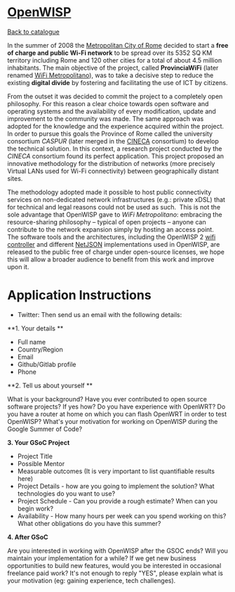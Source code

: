 
# [OpenWISP](http://openwisp.org)

[Back to catalogue](../README.md#openwisp)

In the summer of 2008 the [Metropolitan City of Rome](http://www.cittametropolitanaroma.gov.it/) decided to start a **free of charge and public Wi-Fi network** to be spread over its 5352 SQ KM territory including Rome and 120 other cities for a total of about 4.5 million inhabitants. The main objective of the project, called **ProvinciaWiFi** (later renamed [WiFi Metropolitano](http://www.cittametropolitanaroma.gov.it/index.php/wifimetropolitano-english-version)), was to take a decisive step to reduce the existing **digital divide** by fostering and facilitating the use of ICT by citizens.

From the outset it was decided to commit the project to a completely open philosophy. For this reason a clear choice towards open software and operating systems and the availability of every modification, update and improvement to the community was made. The same approach was adopted for the knowledge and the experience acquired within the project. In order to pursue this goals the Province of Rome called the university consortium *CASPUR* (later merged in the [CINECA](https://www.cineca.it/en) consortium) to develop the technical solution. In this context, a research project conducted by the *CINECA* consortium found its perfect application. This project proposed an innovative methodology for the distribution of networks (more precisely Virtual LANs used for Wi-Fi connectivity) between geographically distant sites. 

The methodology adopted made it possible to host public connectivity services on non-dedicated network infrastructures (e.g.: private xDSL) that for technical and legal reasons could not be used as such.  This is not the sole advantage that OpenWISP gave to *WiFi Metropolitano*: embracing the resource-sharing philosophy – typical of open projects – anyone can contribute to the network expansion simply by hosting an access point.
 The software tools and the architectures, including the OpenWISP 2 [wifi controller](http://openwisp.org/whatis.html#wifi-controller) and different [NetJSON](http://netjson.org/) implementations used in OpenWISP,  are released to the public free of charge under open-source licenses, we hope this will allow a broader audience to benefit from this work and improve upon it.

# Application Instructions

* Twitter: Then send us an email with the following details:

**1. Your details **

* Full name
* Country/Region
* Email
* Github/Gitlab profile
* Phone

**2. Tell us about yourself **

What is your background?
Have you ever contributed to open source software projects? If yes how?
Do you have experience with OpenWRT?
Do you have a router at home on which you can flash OpenWRT in order to test OpenWISP?
What's your motivation for working on OpenWISP during the Google Summer of Code?

**3. Your GSoC Project**

* Project Title
* Possible Mentor
* Measurable outcomes (It is very important to list quantifiable results here)
* Project Details - how are you going to implement the solution? What technologies do you want to use?
* Project Schedule -  Can you provide a rough estimate? When can you begin work?
* Availability - How many hours per week can you spend working on this? What other obligations do you have this summer?

**4. After GSoC**

Are you interested in working with OpenWISP after the GSOC ends?
Will you maintain your implementation for a while?
If we get new business opportunities to build new features, would you be interested in occasional freelance paid work?
It's not enough to reply "YES", please explain what is your motivation (eg: gaining experience, tech challenges).